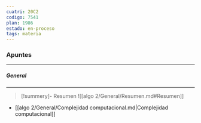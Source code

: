 ```yaml
---
cuatri: 20C2
codigo: 7541
plan: 1986
estado: en-proceso
tags: materia
---
```

### Apuntes 
---
##### General 
---
> [!summery]- Resumen
> ![[algo 2/General/Resumen.md#Resumen]]

* [[algo 2/General/Complejidad computacional.md|Complejidad computacional]]

